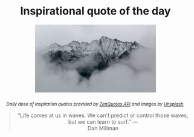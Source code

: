 
<div align="center">

# Inspirational quote of the day

<img src="./data/photo.jpeg" alt="Beautiful nature photo" width="320" height="180">

<sub><i>Daily dose of inspiration quotes provided by [ZenQuotes API](https://zenquotes.io/) and images by [Unsplash](https://unsplash.com/).</i></sub>


<blockquote>&ldquo;Life comes at us in waves. We can't predict or control those waves, but we can learn to surf.&rdquo; &mdash; <footer>Dan Millman</footer></blockquote>

</div>
